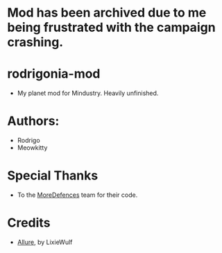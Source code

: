 # Mod has been archived due to me being frustrated with the campaign crashing.
# rodrigonia-mod
- My planet mod for Mindustry. Heavily unfinished.
# Authors:
- Rodrigo
- Meowkitty
# Special Thanks
- To the [MoreDefences](https://github.com/coaldeficit/MoreDefences) team for their code.
# Credits
- [Allure](https://github.com/LixieWulf/Allure), by LixieWulf
